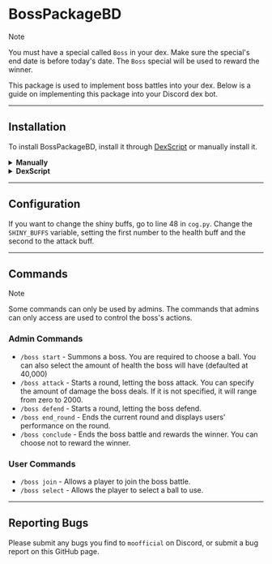 # BossPackageBD

> [!NOTE]
> You must have a special called `Boss` in your dex. Make sure the special's end date is before today's date. The `Boss` special will be used to reward the winner.

This package is used to implement boss battles into your dex.
Below is a guide on implementing this package into your Discord dex bot.

------------------

## Installation

To install BossPackageBD, install it through [DexScript](https://github.com/Dotsian/DexScript/wiki/Installing,-Updating,-and-Uninstalling) or manually install it.

<details>
<summary><strong>Manually</strong></summary>

Download the `boss` directory, and add it to your `ballsdex/packages` folder.
Afterward, go to `ballsdex/core/bot.py` and search for the line starting with `PACKAGES` (around line 48).
When you have found the line, add `boss` to the inside of the square brackets, separating it with a comma.

</details>

<details>
<summary><strong>DexScript</strong></summary>

Make sure [DexScript](https://github.com/Dotsian/DexScript/wiki/Installing,-Updating,-and-Uninstalling) is installed on your bot. In Discord, ensure you have eval command permissions and run `b.install https://github.com/MoOfficial0000/BossPackageBD`. 
BossPackageBD will be instantly installed on your bot.

</details>

------------------

## Configuration

If you want to change the shiny buffs, go to line 48 in `cog.py`.
Change the `SHINY_BUFFS` variable, setting the first number to the health buff and the second to the attack buff.

------------------

## Commands

> [!NOTE]
> Some commands can only be used by admins. The commands that admins can only access are used to control the boss's actions.

### Admin Commands

* `/boss start` - Summons a boss. You are required to choose a ball. You can also select the amount of health the boss will have (defaulted at 40,000)
* `/boss attack` - Starts a round, letting the boss attack. You can specify the amount of damage the boss deals. If it is not specified, it will range from zero to 2000.
* `/boss defend` - Starts a round, letting the boss defend.
* `/boss end_round` - Ends the current round and displays users' performance on the round.
* `/boss conclude` - Ends the boss battle and rewards the winner. You can choose not to reward the winner.

### User Commands

* `/boss join` - Allows a player to join the boss battle.
* `/boss select` - Allows the player to select a ball to use.

------------------

## Reporting Bugs

Please submit any bugs you find to `moofficial` on Discord, or submit a bug report on this GitHub page.
